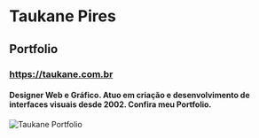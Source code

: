 
# Taukane Pires
## Portfolio
### https://taukane.com.br
#### Designer Web e Gráfico. Atuo em criação e desenvolvimento de interfaces visuais desde 2002. Confira meu Portfolio.

![Taukane Portfolio](https://portfolio-taukane.web.app/image/portfolio-taukane.png "Portfolio Taukane")
